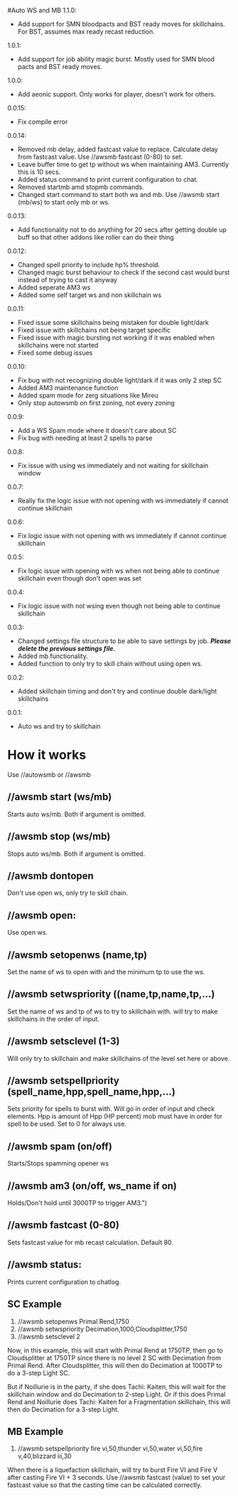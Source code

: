 #Auto WS and MB
1.1.0:
- Add support for SMN bloodpacts and BST ready moves for skillchains. For BST, assumes max ready recast reduction.

1.0.1:
- Add support for job ability magic burst. Mostly used for SMN blood pacts and BST ready moves.

1.0.0:
- Add aeonic support. Only works for player, doesn't work for others.

0.0.15:
- Fix compile error

0.0.14:
- Removed mb delay, added fastcast value to replace. Calculate delay from fastcast value. Use //awsmb fastcast (0-80) to set.
- Leave buffer time to get tp without ws when maintaining AM3. Currently this is 10 secs.
- Added status command to print current configuration to chat.
- Removed startmb amd stopmb commands.
- Changed start command to start both ws and mb. Use //awsmb start (mb/ws) to start only mb or ws.

0.0.13:
- Add functionality not to do anything for 20 secs after getting double up buff so that other addons like roller can do their thing

0.0.12:
- Changed spell priority to include hp% threshold.
- Changed magic burst behaviour to check if the second cast would burst instead of trying to cast it anyway
- Added seperate AM3 ws
- Added some self target ws and non skillchain ws

0.0.11:
- Fixed issue some skillchains being mistaken for double light/dark
- Fixed issue with skillchains not being target specific
- Fixed issue with magic bursting not working if it was enabled when skillchains were not started
- Fixed some debug issues

0.0.10:
- Fix bug with not recognizing double light/dark if it was only 2 step SC
- Added AM3 maintenance function
- Added spam mode for zerg situations like Mireu
- Only stop autowsmb on first zoning, not every zoning

0.0.9:
- Add a WS Spam mode where it doesn't care about SC
- Fix bug with needing at least 2 spells to parse

0.0.8:
- Fix issue with using ws immediately and not waiting for skillchain window 

0.0.7:
- Really fix the logic issue with not opening with ws immediately if cannot continue skillchain

0.0.6:
- Fix logic issue with not opening with ws immediately if cannot continue skillchain

0.0.5:
- Fix logic issue with opening with ws when not being able to continue skillchain even though don't open was set

0.0.4:
- Fix logic issue with not wsing even though not being able to continue skillchain

0.0.3: 
- Changed settings file structure to be able to save settings by job. ***Please delete the previous settings file.***
- Added mb functionality.
- Added function to only try to skill chain without using open ws.

0.0.2: 
- Added skillchain timing and don't try and continue double dark/light skillchains

0.0.1: 
- Auto ws and try to skillchain

# How it works

Use //autowsmb or //awsmb

## //awsmb start (ws/mb)

Starts auto ws/mb. Both if argument is omitted.

## //awsmb stop (ws/mb)

Stops auto ws/mb. Both if argument is omitted.

## //awsmb dontopen

Don't use open ws, only try to skill chain.

## //awsmb open: 

Use open ws.
		
## //awsmb setopenws (name,tp)

Set the name of ws to open with and the minimum tp to use the ws.

## //awsmb setwspriority ((name,tp,name,tp,...)

Set the name of ws and tp of ws to try to skillchain with. will try to make skillchains in the order of input.

## //awsmb setsclevel (1-3)

Will only try to skillchain and make skillchains of the level set here or above.

## //awsmb setspellpriority (spell_name,hpp,spell_name,hpp,...)

Sets priority for spells to burst with. Will go in order of input and check elements. Hpp is amount of Hpp (HP percent) mob must have in order for spell to be used. Set to 0 for always use.

## //awsmb spam (on/off) 

Starts/Stops spamming opener ws

## //awsmb am3 (on/off, ws_name if on)

Holds/Don't hold until 3000TP to trigger AM3.")

## //awsmb fastcast (0-80) 

Sets fastcast value for mb recast calculation. Default 80.

## //awsmb status:

Prints current configuration to chatlog.

## SC Example

1. //awsmb setopenws Primal Rend,1750
2. //awsmb setwspriority Decimation,1000,Cloudsplitter,1750
3. //awsmb setsclevel 2

Now, in this example, this will start with Primal Rend at 1750TP, then go to Cloudsplitter at 1750TP since there is no level 2 SC with Decimation from Primal Rend. After Cloudsplitter, this will then do Decimation at 1000TP to do a 3-step Light SC.

But if Noillurie is in the party, if she does Tachi: Kaiten, this will wait for the skillchain window and do Decimation to 2-step Light. Or if this does Primal Rend and Noillurie does Tachi: Kaiten for a Fragmentation skillchain, this will then do Decimation for a 3-step Light.

## MB Example

1. //awsmb setspellpriority fire vi,50,thunder vi,50,water vi,50,fire v,40,blizzard iii,30

When there is a liquefaction skillchain, will try to burst Fire VI and Fire V after casting Fire VI + 3 seconds. Use //awsmb fastcast (value) to set your fastcast value so that the casting time can be calculated correctly.
